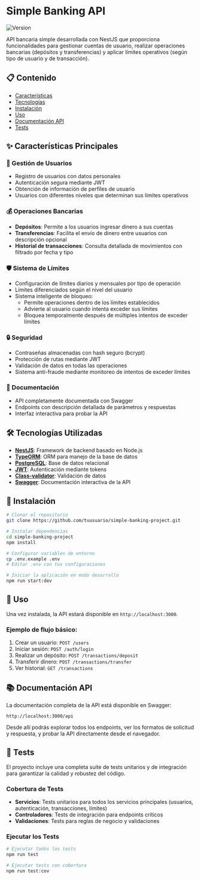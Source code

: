 # Simple Banking API

![Version](https://img.shields.io/badge/version-0.0.9-blue)

API bancaria simple desarrollada con NestJS que proporciona funcionalidades para gestionar cuentas de usuario, realizar operaciones bancarias (depósitos y transferencias) y aplicar límites operativos (según tipo de usuario y de transacción).

## 📋 Contenido
- [Características](#características-principales)
- [Tecnologías](#tecnologías-utilizadas)
- [Instalación](#instalación)
- [Uso](#uso)
- [Documentación API](#documentación-api)
- [Tests](#tests)


## ✨ Características Principales

### 👤 Gestión de Usuarios
- Registro de usuarios con datos personales
- Autenticación segura mediante JWT
- Obtención de información de perfiles de usuario
- Usuarios con diferentes niveles que determinan sus límites operativos

### 💰 Operaciones Bancarias
- **Depósitos**: Permite a los usuarios ingresar dinero a sus cuentas
- **Transferencias**: Facilita el envío de dinero entre usuarios con descripción opcional
- **Historial de transacciones**: Consulta detallada de movimientos con filtrado por fecha y tipo

### 🛡️ Sistema de Límites
- Configuración de límites diarios y mensuales por tipo de operación
- Límites diferenciados según el nivel del usuario
- Sistema inteligente de bloqueo:
  - Permite operaciones dentro de los límites establecidos
  - Advierte al usuario cuando intenta exceder sus límites
  - Bloquea temporalmente después de múltiples intentos de exceder límites

### 🔒 Seguridad
- Contraseñas almacenadas con hash seguro (bcrypt)
- Protección de rutas mediante JWT
- Validación de datos en todas las operaciones
- Sistema anti-fraude mediante monitoreo de intentos de exceder límites

### 📝 Documentación
- API completamente documentada con Swagger
- Endpoints con descripción detallada de parámetros y respuestas
- Interfaz interactiva para probar la API

## 🛠️ Tecnologías Utilizadas
- **[NestJS](https://nestjs.com/)**: Framework de backend basado en Node.js
- **[TypeORM](https://typeorm.io/)**: ORM para manejo de la base de datos
- **[PostgreSQL](https://www.postgresql.org/)**: Base de datos relacional
- **[JWT](https://jwt.io/)**: Autenticación mediante tokens
- **[Class-validator](https://github.com/typestack/class-validator)**: Validación de datos
- **[Swagger](https://swagger.io/)**: Documentación interactiva de la API

## 🚀 Instalación

```bash
# Clonar el repositorio
git clone https://github.com/tuusuario/simple-banking-project.git

# Instalar dependencias
cd simple-banking-project
npm install

# Configurar variables de entorno
cp .env.example .env
# Editar .env con tus configuraciones

# Iniciar la aplicación en modo desarrollo
npm run start:dev
```

## 📖 Uso

Una vez instalada, la API estará disponible en `http://localhost:3000`.

### Ejemplo de flujo básico:

1. Crear un usuario: `POST /users`
2. Iniciar sesión: `POST /auth/login`
3. Realizar un depósito: `POST /transactions/deposit`
4. Transferir dinero: `POST /transactions/transfer`
5. Ver historial: `GET /transactions`

## 📚 Documentación API

La documentación completa de la API está disponible en Swagger:

```
http://localhost:3000/api
```

Desde allí podrás explorar todos los endpoints, ver los formatos de solicitud y respuesta, y probar la API directamente desde el navegador.

## 🧪 Tests

El proyecto incluye una completa suite de tests unitarios y de integración para garantizar la calidad y robustez del código.

### Cobertura de Tests

- **Servicios**: Tests unitarios para todos los servicios principales (usuarios, autenticación, transacciones, límites)
- **Controladores**: Tests de integración para endpoints críticos
- **Validaciones**: Tests para reglas de negocio y validaciones

### Ejecutar los Tests

```bash
# Ejecutar todos los tests
npm run test

# Ejecutar tests con cobertura
npm run test:cov
```